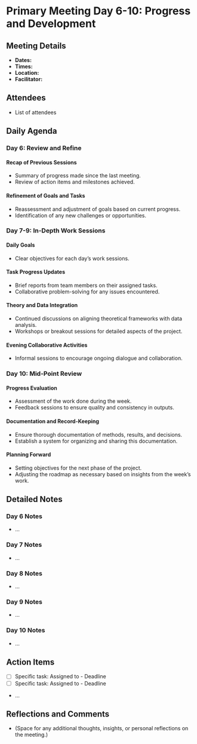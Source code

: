 # Primary Meeting Day 6-10: Progress and Development

## Meeting Details
- **Dates:**
- **Times:**
- **Location:**
- **Facilitator:**

## Attendees
- List of attendees

## Daily Agenda

### Day 6: Review and Refine

#### Recap of Previous Sessions
- Summary of progress made since the last meeting.
- Review of action items and milestones achieved.

#### Refinement of Goals and Tasks
- Reassessment and adjustment of goals based on current progress.
- Identification of any new challenges or opportunities.

### Day 7-9: In-Depth Work Sessions

#### Daily Goals
- Clear objectives for each day’s work sessions.

#### Task Progress Updates
- Brief reports from team members on their assigned tasks.
- Collaborative problem-solving for any issues encountered.

#### Theory and Data Integration
- Continued discussions on aligning theoretical frameworks with data analysis.
- Workshops or breakout sessions for detailed aspects of the project.

#### Evening Collaborative Activities
- Informal sessions to encourage ongoing dialogue and collaboration.

### Day 10: Mid-Point Review

#### Progress Evaluation
- Assessment of the work done during the week.
- Feedback sessions to ensure quality and consistency in outputs.

#### Documentation and Record-Keeping
- Ensure thorough documentation of methods, results, and decisions.
- Establish a system for organizing and sharing this documentation.

#### Planning Forward
- Setting objectives for the next phase of the project.
- Adjusting the roadmap as necessary based on insights from the week’s work.

## Detailed Notes

### Day 6 Notes
- ...

### Day 7 Notes
- ...

### Day 8 Notes
- ...

### Day 9 Notes
- ...

### Day 10 Notes
- ...

## Action Items
- [ ] Specific task: Assigned to - Deadline
- [ ] Specific task: Assigned to - Deadline
- ...

## Reflections and Comments
- (Space for any additional thoughts, insights, or personal reflections on the meeting.)

